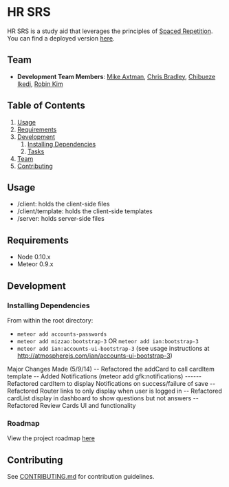 # HR SRS

HR SRS is a study aid that leverages the principles of [Spaced Repetition](http://en.wikipedia.org/wiki/Spaced_repetition). You can find a deployed version [here](http://hr-srs.meteor.com/).

## Team

  - __Development Team Members__: [Mike Axtman](https://github.com/mdaxtman), [Chris Bradley](https://github.com/chrbradley), [Chibueze Ikedi](https://github.com/icukaegbu), [Robin Kim](https://github.com/therobinkim)

## Table of Contents

1. [Usage](#Usage)
1. [Requirements](#requirements)
1. [Development](#development)
    1. [Installing Dependencies](#installing-dependencies)
    1. [Tasks](#tasks)
1. [Team](#team)
1. [Contributing](#contributing)

## Usage

* /client: holds the client-side files
* /client/template: holds the client-side templates
* /server: holds server-side files


## Requirements

- Node 0.10.x
- Meteor 0.9.x


## Development

### Installing Dependencies

From within the root directory:

* `meteor add accounts-passwords`
* `meteor add mizzao:bootstrap-3` OR `meteor add ian:bootstrap-3`
* `meteor add ian:accounts-ui-bootstrap-3` (see usage instructions at http://atmospherejs.com/ian/accounts-ui-bootstrap-3)

Major Changes Made (5/9/14)
-- Refactored the addCard to call cardItem template
-- Added Notifications (meteor add gfk:notifications)
------ Refactored cardItem to display Notifications on success/failure of save
-- Refactored Router links to only display when user is logged in
-- Refactored cardList display in dashboard to show questions but not answers
-- Refactored Review Cards UI and functionality


### Roadmap

View the project roadmap [here](https://waffle.io/HRR1SRS/SpacedRepetition)


## Contributing

See [CONTRIBUTING.md](CONTRIBUTING.md) for contribution guidelines.
